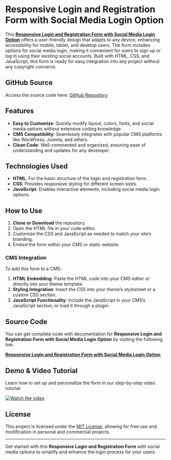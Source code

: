 # Responsive Login and Registration Form with Social Media Login Option

This **<a href="https://jvcodes.com/responsive-login-and-registration-form-with-social-media-login-option/">Responsive Login and Registration Form with Social Media Login Option</a>** offers a user-friendly design that adapts to any device, enhancing accessibility for mobile, tablet, and desktop users. The form includes options for social media login, making it convenient for users to sign up or log in using their existing social accounts. Built with HTML, CSS, and JavaScript, this form is ready for easy integration into any project without any copyright concerns.

## GitHub Source

Access the source code here: [GitHub Repository](#)

## Features

- **Easy to Customize**: Quickly modify layout, colors, fonts, and social media options without extensive coding knowledge.
- **CMS Compatibility**: Seamlessly integrates with popular CMS platforms like WordPress, Joomla, and others.
- **Clean Code**: Well-commented and organized, ensuring ease of understanding and updates for any developer.

## Technologies Used

- **HTML**: For the basic structure of the login and registration form.
- **CSS**: Provides responsive styling for different screen sizes.
- **JavaScript**: Enables interactive elements, including social media login options.

## How to Use

1. **Clone or Download** the repository.
2. Open the HTML file in your code editor.
3. Customize the CSS and JavaScript as needed to match your site’s branding.
4. Embed the form within your CMS or static website.

### CMS Integration

To add this form to a CMS:

1. **HTML Embedding**: Paste the HTML code into your CMS editor or directly into your theme template.
2. **Styling Integration**: Insert the CSS into your theme’s stylesheet or a custom CSS section.
3. **JavaScript Functionality**: Include the JavaScript in your CMS’s JavaScript section, or load it through a plugin.

## Source Code

You can get complete code with documentation for **Responsive Login and Registration Form with Social Media Login Option** by visiting the following link:

**<a href="https://jvcodes.com/responsive-login-and-registration-form-with-social-media-login-option/">Responsive Login and Registration Form with Social Media Login Option</a>**

## Demo & Video Tutorial

Learn how to set up and personalize the form in our step-by-step video tutorial:

[![Watch the video](https://img.youtube.com/vi/eSadA_7-Tos/0.jpg)](https://www.youtube.com/watch?v=eSadA_7-Tos)

## License

This project is licensed under the [MIT License](LICENSE), allowing for free use and modification in personal and commercial projects.

---

Get started with this **Responsive Login and Registration Form** with social media options to simplify and enhance the login process for your users.
